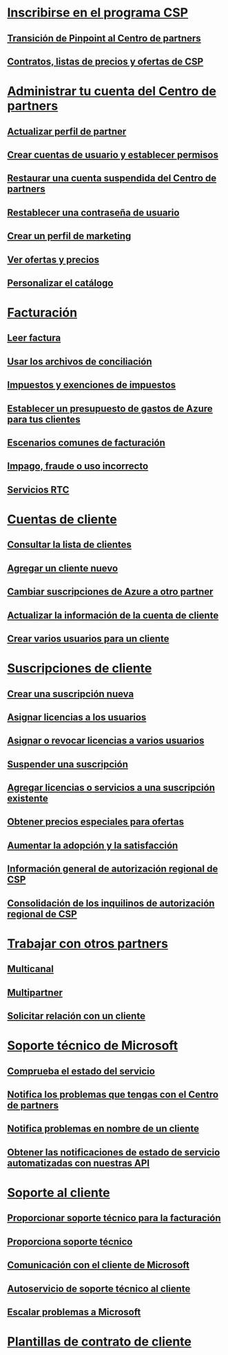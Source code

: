 
# [Inscribirse en el programa CSP](enrolling-in-the-csp-program.md)
## [Transición de Pinpoint al Centro de partners](importing-pinpoint-profiles-into-partner-center.md)
## [Contratos, listas de precios y ofertas de CSP](csp-documents-and-learning-resources.md)
# [Administrar tu cuenta del Centro de partners](partner-center-account-setup.md)
## [Actualizar perfil de partner](update-your-partner-profile.md)
## [Crear cuentas de usuario y establecer permisos](create-user-accounts-and-set-permissions.md)
## [Restaurar una cuenta suspendida del Centro de partners](suspended-partner-center-account.md)
## [Restablecer una contraseña de usuario](reset-a-user-password.md)
## [Crear un perfil de marketing](create-a-marketing-profile.md)
## [Ver ofertas y precios](see-offers-and-pricing.md)
## [Personalizar el catálogo](customize-the-catalog.md)
# [Facturación](billing.md)
## [Leer factura](read-your-bill.md)
## [Usar los archivos de conciliación](use-the-reconciliation-files.md)
## [Impuestos y exenciones de impuestos](tax-and-tax-exemptions.md)
## [Establecer un presupuesto de gastos de Azure para tus clientes](set-an-azure-spending-budget-for-your-customers.md)
## [Escenarios comunes de facturación](common-billing-scenarios.md)
## [Impago, fraude o uso incorrecto](non-payment--fraud--or-misuse.md)
## [Servicios RTC](o365-e5-in-csp-advisory.md)
# [Cuentas de cliente](customer-accounts.md)
## [Consultar la lista de clientes](see-your-customer-list.md)
## [Agregar un cliente nuevo](add-a-new-customer.md)
## [Cambiar suscripciones de Azure a otro partner](switch-azure-subscriptions-to-a-different-partner.md)
## [Actualizar la información de la cuenta de cliente](update-customer-account-info.md)
## [Crear varios usuarios para un cliente](adding-multiple-users-to-a-customer-account.md)
# [Suscripciones de cliente](customer-subscriptions.md)
## [Crear una suscripción nueva](create-a-new-subscription.md)
## [Asignar licencias a los usuarios](assign-licenses-to-users.md)
## [Asignar o revocar licencias a varios usuarios](bulk-license-provisioning-for-multiple-users.md)
## [Suspender una suscripción](suspend-a-subscription.md)
## [Agregar licencias o servicios a una suscripción existente](add-licenses-or-services-to-an-existing-subscription.md)
## [Obtener precios especiales para ofertas](get-special-pricing-for-offers.md)
## [Aumentar la adopción y la satisfacción](increasing-adoption-and-satisfaction.md)
## [Información general de autorización regional de CSP](regional-authorization-overview.md)
## [Consolidación de los inquilinos de autorización regional de CSP](csp-regional-authorization-tenant-consolidation.md)
# [Trabajar con otros partners](work-with-other-partners.md)
## [Multicanal](multichannel.md)
## [Multipartner](multipartner.md)
## [Solicitar relación con un cliente](request-a-relationship-with-a-customer.md)
# [Soporte técnico de Microsoft](support-from-microsoft--.md)
## [Comprueba el estado del servicio](check-service-health.md)
## [Notifica los problemas que tengas con el Centro de partners](report-problems-with-partner-center.md)
## [Notifica problemas en nombre de un cliente](report-problems-on-behalf-of-a-customer.md)
## [Obtener las notificaciones de estado de servicio automatizadas con nuestras API](get-automated-service-notifications-with-our-apis.md)
# [Soporte al cliente](customer-support.md)
## [Proporcionar soporte técnico para la facturación](provide-billing-support.md)
## [Proporciona soporte técnico](provide-technical-support.md)
## [Comunicación con el cliente de Microsoft](customer-communication-from-microsoft.md)
## [Autoservicio de soporte técnico al cliente](customer-self-support.md)
## [Escalar problemas a Microsoft](escalate-problems-to-microsoft.md)
# [Plantillas de contrato de cliente](agreements.md)


<!--HONumber=Nov16_HO4-->


